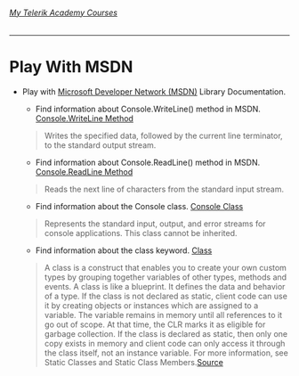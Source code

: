 ###### [My Telerik Academy Courses](https://github.com/nikolovdeyan/TelerikAcademy) 
-------------------------------------

Play With MSDN
=====================================

- Play with [Microsoft Developer Network (MSDN)](http://msdn.microsoft.com/library) Library Documentation.

	- Find information about Console.WriteLine() method in MSDN.
    [Console.WriteLine Method](https://msdn.microsoft.com/en-us/library/system.console.writeline(v=vs.110).aspx)
    > Writes the specified data, followed by the current line terminator, to the standard output stream.
    
    - Find information about Console.ReadLine() method in MSDN.
    [Console.ReadLine Method](https://msdn.microsoft.com/en-us/library/system.console.readline%28v=vs.110%29.aspx)
    > Reads the next line of characters from the standard input stream.
    
	- Find information about the Console class.
    [Console Class](https://msdn.microsoft.com/en-us/library/system.console.aspx)
    > Represents the standard input, output, and error streams for console applications. This class cannot be inherited.
    
	- Find information about the class keyword.
    [Class](https://msdn.microsoft.com/en-us/library/0b0thckt.aspx)
    > A class is a construct that enables you to create your own custom types by grouping together variables of other types, methods and events. A class is like a blueprint. It defines the data and behavior of a type. If the class is not declared as static, client code can use it by creating objects or instances which are assigned to a variable. The variable remains in memory until all references to it go out of scope. At that time, the CLR marks it as eligible for garbage collection. If the class is declared as static, then only one copy exists in memory and client code can only access it through the class itself, not an instance variable. For more information, see Static Classes and Static Class Members.[Source](https://msdn.microsoft.com/en-us/library/x9afc042.aspx)
